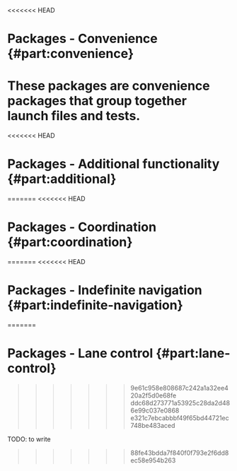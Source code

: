 <<<<<<< HEAD
# Packages - Convenience {#part:convenience}

These packages are convenience packages that group together launch files and tests.
=======
<<<<<<< HEAD
# Packages - Additional functionality {#part:additional}
=======
<<<<<<< HEAD
# Packages - Coordination {#part:coordination}
=======
<<<<<<< HEAD
# Packages - Indefinite navigation {#part:indefinite-navigation}
=======
# Packages - Lane control {#part:lane-control}
>>>>>>> 9e61c958e808687c242a1a32ee420a2f5d0e68fe
>>>>>>> ddc68d273771a53925c28da2d486e99c037e0868
>>>>>>> e321c7ebcabbbf49f65bd44721ec748be483aced

TODO: to write
>>>>>>> 88fe43bdda7f840f0f793e2f6dd8ec58e954b263
